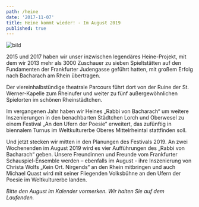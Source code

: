 ```yaml
---
path: /heine
date: '2017-11-07'
title: Heine kommt wieder! - Im August 2019
published: true
---
```


![bild](/ufer-paddel.jpg)


2015 und 2017 haben wir unser inzwischen legendäres Heine-Projekt, mit dem wir 2013  mehr als 3000 Zuschauer zu sieben Spieltstätten auf den  Fundamenten der Frankfurter Judengasse geführt hatten, mit großem Erfolg nach Bacharach am Rhein übertragen. 

Der viereinhalbstündige theatrale Parcours führt dort von der Ruine der St. Werner-Kapelle zum Rheinufer und weiter zu fünf außergewöhnlichen Spielorten im schönen Rheinstädtchen. 

Im vergangenen Jahr haben wir Heines „Rabbi von Bacharach“ um weitere Inszenierungen in den benachbarten Städtchen Lorch und Oberwesel zu einem Festival  „An den Ufern der Poesie“ erweitert, das zufünftig in biennalem Turnus im Weltkulturerbe Oberes Mittelrheintal stattfinden soll.

Und jetzt stecken wir mitten in den Planungen des Festivals 2019. An zwei Wochenenden im August 2019 wird es vier Aufführungen des „Rabbi von Bacharach“ geben. Unsere Freundinnen und Freunde vom Frankfurter Schauspiel-Ensemble werden – ebenfalls im August - ihre Inszenierung von Christa Wolfs „Kein Ort. Nirgends“ an den Rhein mitbringen und auch Michael Quast wird  mit seiner Fliegenden Volksbühne an den Ufern der Poesie im Weltkulturerbe landen. 

*Bitte den August im Kalender vormerken. Wir halten Sie auf dem Laufenden.*
